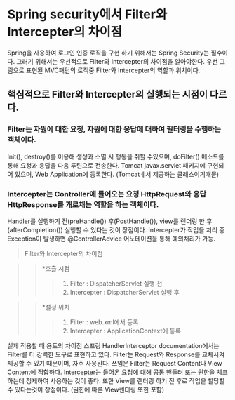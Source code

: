 # Spring security에서 Filter와 Intercepter의 차이점

Spring을 사용하여 로그인 인증 로직을 구현 하기 위해서는 Spring Security는 필수이다.
그러기 위해서는 우선적으로 Filter와 Intercepter의 차이점을 알아야한다.
우선 그림으로 표현된 MVC패턴의 로직중 Filter와 Intercepter의 역할과 위치이다.


## 핵심적으로 Filter와 Intercepter의 실행되는 시점이 다르다.

### Filter는 자원에 대한 요청, 자원에 대한 응답에 대하여 필터링을 수행하는 객체이다.

Init(), destroy()를 이용해 생성과 소멸 시 행동을 취할 수있으며, doFilter() 메소드를 통해 요청과 응답을 다음 루틴으로 전송한다.
Tomcat javax.servlet 패키지에 구현되어 있으며, Web Application에 등록한다. (Tomcatㅔ서 제공하는 클래스이기때문)

  
### Intercepter는 Controller에 들어오는 요청 HttpRequest와 응답 HttpResponse를 개로채는 역할을 하는 객체이다.
Handler를 실행하기 전(preHandle()) 후(PostHandle()), view를 렌더링 한 후 (afterCompletion()) 실행할 수 있다는 것이 장점이다.
Intercepter가 작업을 처리 중 Exception이 발생하면 @ControllerAdvice 어노테이션을 통해 예외처리가 가능.

> Filter와 Intercepter의 차이점

>	>*호출 시점
>	>	>1. Filter : DispatcherServlet 실행 전
>	>	>2. Intercepter : DispatcherServlet 실행 후

>	>*설정 위치
>	>	>1. Filter : web.xml에서 등록
>	>	>2. Intercepter : ApplicationContext에 등록

실제 적용할 때 용도의 차이점
스프링 HandlerInterceptor documentation에서는 Filter를 더 강력한 도구로 표현하고 있다.
Filter는 Request와 Response를 교체시켜 제공할 수 있기 때문이며, 자주 사용된다.
쓰임은 Filter는 Request Content나 View Content에 적합하다.
Intercepter는 들어온 요청에 대해 공통 핸들러 또는 권한을 체크하는데 정제하여 사용하는 것이 좋다.
또한 View를 렌더링 하기 전 후로 작업을 할당할 수 있다는것이 장점이다. (권한에 따른 View렌더링 또한 포함)
